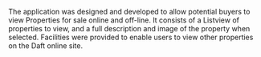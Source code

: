 The application was designed and developed to allow potential buyers to view Properties for sale online and off-line. 
It consists of a Listview of properties to view, and a full description and image of the property when selected.
Facilities were provided to enable users to view other properties on the Daft online site.
